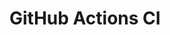 # GitHub Actions CI
















































































































































































































































































































































































































































































































































































































































































































































































































































































































































































































































































































































































































































































































































































































































































































































































































































































































































































































































































































































































































































































































